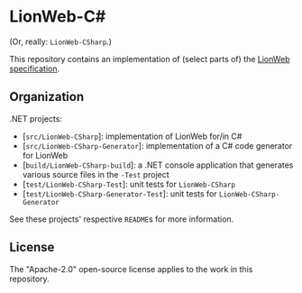 # LionWeb-C#

(Or, really: `LionWeb-CSharp`.)

This repository contains an implementation of (select parts of) the [LionWeb](https://lionweb.io/) [specification](https://github.com/LionWeb-io/specification).


##  Organization

.NET projects:

* [`src/LionWeb-CSharp`]: implementation of LionWeb for/in C#
* [`src/LionWeb-CSharp-Generator`]: implementation of a C# code generator for LionWeb
* [`build/LionWeb-CSharp-build`]: a .NET console application that generates various source files in the `-Test` project
* [`test/LionWeb-CSharp-Test`]: unit tests for `LionWeb-CSharp`
* [`test/LionWeb-CSharp-Generator-Test`]: unit tests for `LionWeb-CSharp-Generator`

See these projects' respective `README`s for more information.


## License

The "Apache-2.0" open-source license applies to the work in this repository.

